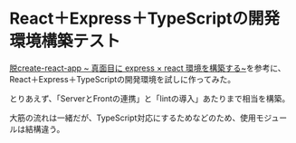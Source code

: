 # React＋Express＋TypeScriptの開発環境構築テスト

[脱create-react-app ~ 真面目に express × react 環境を構築する~](https://qiita.com/ohs30359-nobuhara/items/bdc06b2db1bef7af2439)を参考に、React＋Express＋TypeScriptの開発環境を試しに作ってみた。

とりあえず、「ServerとFrontの連携」と「lintの導入」あたりまで相当を構築。

大筋の流れは一緒だが、TypeScript対応にするためなどのため、使用モジュールは結構違う。

